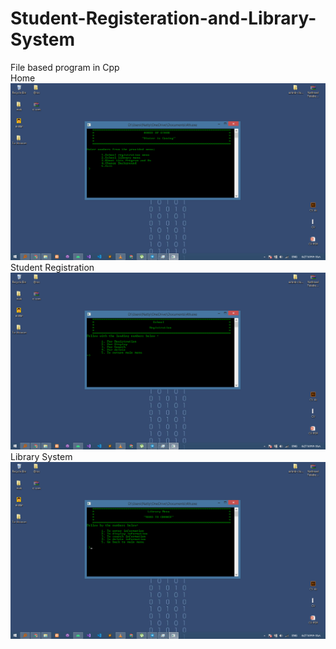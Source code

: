 # Student-Registeration-and-Library-System
File based program in Cpp <br>
Home
![alt text](https://github.com/Nattytekabe/Student-Registeration-and-Library-System/blob/main/Screenshot%20(146).png)
Student Registration
![alt text](https://github.com/Nattytekabe/Student-Registeration-and-Library-System/blob/main/Screenshot%20(147).png)
Library System
![alt text](https://github.com/Nattytekabe/Student-Registeration-and-Library-System/blob/main/Screenshot%20(148).png)
